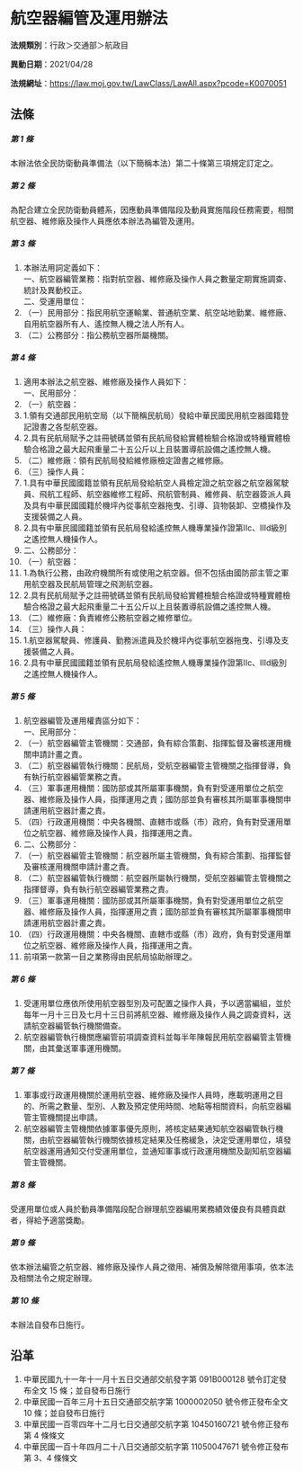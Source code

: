 # 航空器編管及運用辦法



**法規類別**：行政＞交通部＞航政目

**異動日期**：2021/04/28  

**法規網址**：https://law.moj.gov.tw/LawClass/LawAll.aspx?pcode=K0070051



## 法條
##### 第 1 條
本辦法依全民防衛動員準備法（以下簡稱本法）第二十條第三項規定訂定之。

##### 第 2 條
為配合建立全民防衛動員體系，因應動員準備階段及動員實施階段任務需要，相關航空器、維修廠及操作人員應依本辦法為編管及運用。

##### 第 3 條
1. 本辦法用詞定義如下：  
一、航空器編管業務：指對航空器、維修廠及操作人員之數量定期實施調查、統計及異動校正。  
二、受運用單位：
1. （一）民用部分：指民用航空運輸業、普通航空業、航空站地勤業、維修廠、自用航空器所有人、遙控無人機之法人所有人。
1. （二）公務部分：指公務航空器所屬機關。

##### 第 4 條
1. 適用本辦法之航空器、維修廠及操作人員如下：  
一、民用部分：
1. （一）航空器：
1. 1.領有交通部民用航空局（以下簡稱民航局）發給中華民國民用航空器國籍登記證書之各型航空器。
1. 2.具有民航局賦予之註冊號碼並領有民航局發給實體檢驗合格證或特種實體檢驗合格證之最大起飛重量二十五公斤以上且裝置導航設備之遙控無人機。
1. （二）維修廠：領有民航局發給維修廠檢定證書之維修廠。
1. （三）操作人員：
1. 1.具有中華民國國籍並領有民航局發給航空人員檢定證之航空器之航空器駕駛員、飛航工程師、航空器維修工程師、飛航管制員、維修員、航空器簽派人員及具有中華民國國籍於機坪內從事航空器拖曳、引導、貨物裝卸、空橋操作及支援裝備之人員。
1. 2.具有中華民國國籍並領有民航局發給遙控無人機專業操作證第IIc、IIId級別之遙控無人機操作人。
1. 二、公務部分：
1. （一）航空器：
1. 1.為執行公務，由政府機關所有或使用之航空器。但不包括由國防部主管之軍用航空器及民航局管理之飛測航空器。
1. 2.具有民航局賦予之註冊號碼並領有民航局發給實體檢驗合格證或特種實體檢驗合格證之最大起飛重量二十五公斤以上且裝置導航設備之遙控無人機。
1. （二）維修廠：負責維修公務航空器之維修單位。
1. （三）操作人員：
1. 1.航空器駕駛員、修護員、勤務派遣員及於機坪內從事航空器拖曳、引導及支援裝備之人員。
1. 2.具有中華民國國籍並領有民航局發給遙控無人機專業操作證第IIc、IIId級別之遙控無人機操作人。

##### 第 5 條
1. 航空器編管及運用權責區分如下：  
一、民用部分：
1. （一）航空器編管主管機關：交通部，負有綜合策劃、指揮監督及審核運用機關申請計畫之責。
1. （二）航空器編管執行機關：民航局，受航空器編管主管機關之指揮督導，負有執行航空器編管業務之責。
1. （三）軍事運用機關：國防部或其所屬軍事機關，負有對受運用單位之航空器、維修廠及操作人員，指揮運用之責；國防部並負有審核其所屬軍事機關申請運用航空器計畫之責。
1. （四）行政運用機關：中央各機關、直轄市或縣（市）政府，負有對受運用單位之航空器、維修廠及操作人員，指揮運用之責。
1. 二、公務部分：
1. （一）航空器編管主管機關：航空器所屬主管機關，負有綜合策劃、指揮監督及審核運用機關申請計畫之責。
1. （二）航空器編管執行機關：航空器所屬執行機關，受航空器編管主管機關之指揮督導，負有執行航空器編管業務之責。
1. （三）軍事運用機關：國防部或其所屬軍事機關，負有對受運用單位之航空器、維修廠及操作人員，指揮運用之責；國防部並負有審核其所屬軍事機關申請運用航空器計畫之責。
1. （四）行政運用機關：中央各機關、直轄市或縣（市）政府，負有對受運用單位之航空器、維修廠及操作人員，指揮運用之責。
1. 前項第一款第一目之業務得由民航局協助辦理之。

##### 第 6 條
1. 受運用單位應依所使用航空器型別及可配置之操作人員，予以適當編組，並於每年一月十三日及七月十三日前將航空器、維修廠及操作人員之調查資料，送請航空器編管執行機關備查。
1. 航空器編管執行機關應編管前項調查資料並每半年陳報民用航空器編管主管機關，由其彙送軍事運用機關。

##### 第 7 條
1. 軍事或行政運用機關於運用航空器、維修廠及操作人員時，應載明運用之目的、所需之數量、型別、人數及預定使用時間、地點等相關資料，向航空器編管主管機關提出申請。
1. 航空器編管主管機關依據軍事優先原則，將核定結果通知航空器編管執行機關，由航空器編管執行機關依據核定結果及任務緩急，決定受運用單位，填發航空器運用通知交付受運用單位，並通知軍事或行政運用機關及副知航空器編管主管機關。

##### 第 8 條
受運用單位或人員於動員準備階段配合辦理航空器編用業務績效優良有具體貢獻者，得給予適當獎勵。

##### 第 9 條
依本辦法編管之航空器、維修廠及操作人員之徵用、補償及解除徵用事項，依本法及相關法令之規定辦理。

##### 第 10 條
本辦法自發布日施行。

## 沿革
1. 中華民國九十一年十一月十五日交通部交航發字第 091B000128 號令訂定發布全文 15 條；並自發布日施行
1. 中華民國一百年三月十五日交通部交航字第 1000002050 號令修正發布全文 10 條；並自發布日施行
1. 中華民國一百零四年十二月七日交通部交航字第 10450160721  號令修正發布第 4  條條文
1. 中華民國一百十年四月二十八日交通部交航字第 11050047671  號令修正發布第 3、4 條條文
